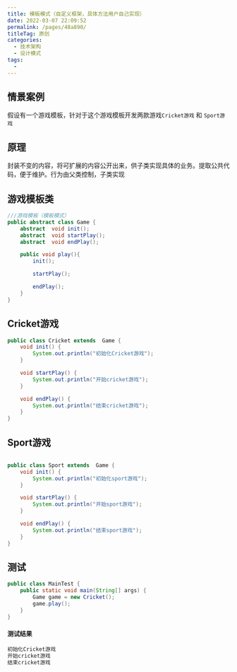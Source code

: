 ```yaml
---
title: 模板模式（自定义框架，具体方法用户自己实现）
date: 2022-03-07 22:09:52
permalink: /pages/48a890/
titleTag: 原创
categories: 
  - 技术架构
  - 设计模式
tags: 
  - 
---
```


## 情景案例
假设有一个游戏模板，针对于这个游戏模板开发两款游戏<code>Cricket游戏</code> 和 <code>Sport游戏</code>

## 原理
封装不变的内容，将可扩展的内容公开出来，供子类实现具体的业务。提取公共代码，便于维护。行为由父类控制，子类实现

## 游戏模板类
```java 
///游戏模板（模板模式）
public abstract class Game {
    abstract  void init();
    abstract  void startPlay();
    abstract  void endPlay();

    public void play(){
        init();

        startPlay();

        endPlay();
    }
}
```

## Cricket游戏

```java  
public class Cricket extends  Game {
    void init() {
        System.out.println("初始化Cricket游戏");
    }

    void startPlay() {
        System.out.println("开始cricket游戏");
    }

    void endPlay() {
        System.out.println("结束cricket游戏");
    }
}
```
## Sport游戏

```java 

public class Sport extends  Game {
    void init() {
        System.out.println("初始化sport游戏");
    }

    void startPlay() {
        System.out.println("开始sport游戏");
    }

    void endPlay() {
        System.out.println("结束sport游戏");
    }
}

```

## 测试
```java 
public class MainTest {
    public static void main(String[] args) {
        Game game = new Cricket();
        game.play();
    }
}
```

#### 测试结果
```sh 
初始化Cricket游戏
开始cricket游戏
结束cricket游戏
```
